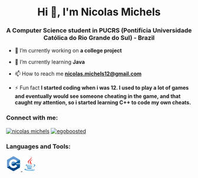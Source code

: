 <h1 align="center">Hi 👋, I'm Nicolas Michels</h1>
<h3 align="center">A Computer Science student in PUCRS (Pontifícia Universidade Católica do Rio Grande do Sul) - Brazil</h3>

- 🔭 I’m currently working on **a college project**

- 🌱 I’m currently learning **Java**

- 📫 How to reach me **nicolas.michels12@gmail.com**

- ⚡ Fun fact **I started coding when i was 12. I used to play a lot of games and eventually would see someone cheating in the game, and that caught my attention, so i started learning C++ to code my own cheats.**

<h3 align="left">Connect with me:</h3>
<p align="left">
<a href="https://linkedin.com/in/nicolas michels" target="blank"><img align="center" src="https://raw.githubusercontent.com/rahuldkjain/github-profile-readme-generator/master/src/images/icons/Social/linked-in-alt.svg" alt="nicolas michels" height="30" width="40" /></a>
<a href="https://discord.gg/egoboosted" target="blank"><img align="center" src="https://raw.githubusercontent.com/rahuldkjain/github-profile-readme-generator/master/src/images/icons/Social/discord.svg" alt="egoboosted" height="30" width="40" /></a>
</p>

<h3 align="left">Languages and Tools:</h3>
<p align="left"> <a href="https://www.w3schools.com/cpp/" target="_blank" rel="noreferrer"> <img src="https://raw.githubusercontent.com/devicons/devicon/master/icons/cplusplus/cplusplus-original.svg" alt="cplusplus" width="40" height="40"/> </a> <a href="https://www.java.com" target="_blank" rel="noreferrer"> <img src="https://raw.githubusercontent.com/devicons/devicon/master/icons/java/java-original.svg" alt="java" width="40" height="40"/> </a> </p>
